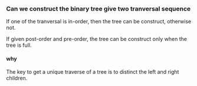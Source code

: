 ### Can we construct the binary tree give two tranversal sequence
If one of the tranversal is in-order, then the tree can be construct, otherwise not.

If given post-order and pre-order, the tree can be construct only when the tree is full.
#### why


The key to get a unique traverse of a tree is to distinct the left and right children. 
<!--stackedit_data:
eyJoaXN0b3J5IjpbOTA3MzYzNzM1LDIwNTQ4NjU1OTFdfQ==
-->